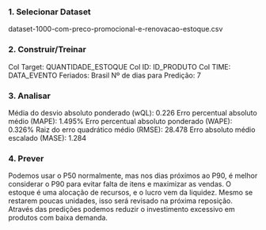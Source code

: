 
### 1. Selecionar Dataset
  dataset-1000-com-preco-promocional-e-renovacao-estoque.csv

### 2. Construir/Treinar
  Col Target: QUANTIDADE_ESTOQUE 
  Col ID: ID_PRODUTO 
  Col TIME: DATA_EVENTO 
  Feriados: Brasil 
  Nº de dias para Predição: 7

### 3. Analisar
  Média do desvio absoluto ponderado (wQL): 0.226
  Erro percentual absoluto médio (MAPE): 1.495%
  Erro percentual absoluto ponderado (WAPE): 0.326%
  Raiz do erro quadrático médio (RMSE): 28.478
  Erro absoluto médio escalado (MASE): 1.284

### 4. Prever

  Podemos usar o P50 normalmente, mas nos dias próximos ao P90, é melhor considerar o P90 para evitar falta de itens e maximizar as vendas. O estoque é uma alocação de recursos, e o lucro vem da liquidez. Mesmo se restarem     poucas unidades, isso será revisado na próxima reposição.
  Através das predições podemos reduzir o investimento excessivo em produtos com baixa demanda.
